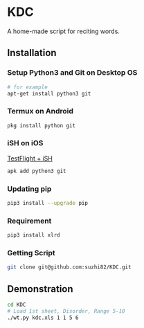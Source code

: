 # KDC
A home-made script for reciting words.

## Installation

### Setup Python3 and Git on Desktop OS
```bash
# for example
apt-get install python3 git
```

### Termux on Android
```bash
pkg install python git
```

### iSH on iOS
[TestFlight + iSH](https://ish.app/)
```bash
apk add python3 git
```

### Updating pip
```bash
pip3 install --upgrade pip
```

### Requirement
```bash
pip3 install xlrd
```

### Getting Script
```bash
git clone git@github.com:suzhi82/KDC.git
```

## Demonstration
```bash
cd KDC
# Load 1st sheet, Disorder, Range 5-10
./wt.py kdc.xls 1 1 5 6
```

